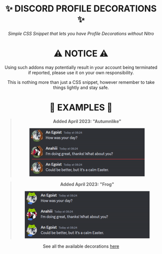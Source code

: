 <div align="center">

# ✨ DISCORD PROFILE DECORATIONS ✨



*Simple CSS Snippet that lets you have Profile Decorations without Nitro*



#  ⚠ NOTICE ⚠

Using such addons may potentially result in your account being terminated if reported, please use it on your own responsibility.

This is nothing more than just a CSS snippet, however remember to take things lightly and stay safe.


# 🔔 EXAMPLES 🔔

> **Added April 2023: "Autumnlike"**
> 
>  <img src="Source%20Images/example1.gif">

> **Added April 2023: "Frog"**
> 
>  <img src="Source%20Images/example2.gif">

See all the available decorations [here](https://github.com/LowOnGravity/DiscordProfileDecorations/tree/main/Source%20Images)
</div>
